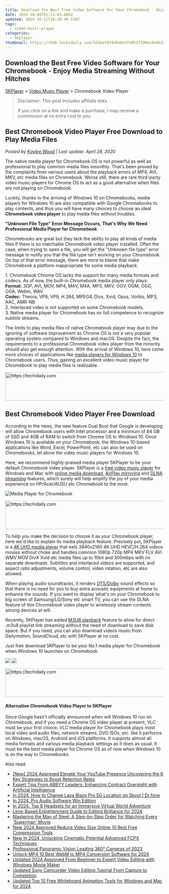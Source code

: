 ```yaml
---
title: Download the Best Free Video Software for Your Chromebook - Enjoy Media Streaming Without Hitches
date: 2024-10-05T01:11:03.605Z
updated: 2024-10-11T19:28:49.510Z
tags:
  - video-music-player
categories:
  - 5kplayer
thumbnail: https://thmb.techidaily.com/924eefd74e0a8e5fe853f298ec0a0b33bfecd9ce28f70a0090979c17f5a4bfa6.jpg
---
```


## Download the Best Free Video Software for Your Chromebook - Enjoy Media Streaming Without Hitches

[5KPlayer](https://tools.techidaily.com/5kplayer/products/) \> [Video Music Player](https://tools.techidaily.com/5kplayer/video-music-player/) \> Chromebook Video Player

>  Disclaimer: This post includes affiliate links
>
>  If you click on a link and make a purchase, I may receive a commission at no extra cost to you.
>

## Best Chromebook Video Player Free Download to Play Media Files

 _Posted by [Kaylee Wood](https://www.quora.com/profile/Amanda-Hu-21) | Last update: April 28, 2020_

The native media player for Chromebook OS is not powerful as well as professional to play common media files smoothly. That's been proved by the complaints from various users about the playback errors of MP4, AVI, MKV, etc media files on Chromebook. Worse still, there are rare third-party video music players for Chrome OS to act as a good alternative when files are not playing on Chromebook.

Luckily, thanks to the arriving of Windows 10 on Chromebooks, media players for Windows 10 are also compatible with Google Chromebooks to play contents, and thus you will have many choices to choose an ideal **Chromebook video player** to play media files without troubles.

**"Unknown File Type" Error Message Occurs, That's Why We Need Professional Media Player for Chromebook**

Chromebooks are great but they lack the ability to play all kinds of media files if there is no matchable Chromebook video player installed. Often the case, when trying to open a file, you will get the "Unknown file type" error message to notify you that the file type isn't working on your Chromebook. On top of that error message, there are more to blame that make Chromebook a platform inappropriate for some media playback.

1\. Chromebook Chrome OS lacks the support for many media formats and codecs. As of now, the built-in Chromebook media player only plays:  
**Format:** 3GP, AVI, MOV, MP4, M4V, M4A, MP3, MKV, OGV, OGM, OGG, OGA, Webm, WAV  
**Codec:** Theora, VP8, VP9, H.264, MPEG4, Divx, Xvid, Opus, Vorbis, MP3, AAC, AMR-NB  
 2\. Interlaced video is not supported on some Chromebook models.  
 3\. Native media player for Chromebook has no full competence to recognize subtitle streams.

The limits to play media files of native Chromebook player may due to the ignoring of software improvement as Chrome OS is not a very popular operating system compared to Windows and macOS. Despite the fact, the requirements to a professional Chromebook video player from the minority should also get enough attention. With the arrival of Windows 10, here come more choices of applications like [media players for Windows 10](https://tools.techidaily.com/5kplayer/video-music-player/) to Chromebook users. Thus, gaining an excellent video music player for Chromebook to play media files is realizable.

<!-- affiliate ads begin -->
<a href="https://appsumo.8odi.net/c/5597632/2144273/7443" target="_top" id="2144273">
  <img src="//a.impactradius-go.com/display-ad/7443-2144273" border="0" alt="https://techidaily.com" width="728" height="90"/>
</a>
<img height="0" width="0" src="https://appsumo.8odi.net/i/5597632/2144273/7443" style="position:absolute;visibility:hidden;" border="0" />
<!-- affiliate ads end -->

## Best Chromebook Video Player Free Download

According to the news, the new feature Dual Boot that Google is developing will allow Chromebook users with Intel processor and a minimum of 64 GB of SSD and 4GB of RAM to switch from Chrome OS to Windows 10\. Once Windows 10 is available on your Chromebook, the Windows 10-based applications like Word, Excel, PowerPoint, etc can also be used on Chromebooks, let alone the video music players for Windows 10.

Here, we recommend highly-praised media player 5KPlayer to be your default Chromebook video player. 5KPlayer is a [free video music player](https://tools.techidaily.com/5kplayer/video-music-player/) for Windows and Mac with [online media download](https://tools.techidaily.com/5kplayer/youtube-download/), [AirPlay mirroring](https://tools.techidaily.com/5kplayer/airplay/) and [DLNA streaming](https://tools.techidaily.com/5kplayer/dlna/) features, which surely will help amplify the joy of your media experience on HP/Acer/AUSU etc Chromebook to the most.

![Media Player for Chromebook](https://www.5kplayer.com/video-music-player/img/hevc-player-mac.jpg) 

<!-- affiliate ads begin -->
<a href="https://unicoeye.pxf.io/c/5597632/2134237/18498" target="_top" id="2134237">
  <img src="//a.impactradius-go.com/display-ad/18498-2134237" border="0" alt="https://techidaily.com" width="728" height="90"/>
</a>
<img height="0" width="0" src="https://unicoeye.pxf.io/i/5597632/2134237/18498" style="position:absolute;visibility:hidden;" border="0" />
<!-- affiliate ads end -->

To help you make the decision to choose it as your Chromebook player, here we'd like to explain its media playback feature. Precisely put, 5KPlayer is a [4K UHD media player](https://tools.techidaily.com/5kplayer/video-music-player/) that eats 3840x2160 4K UHD HEVC/H.264 videos movies without choke and handles common 1080p 720p MP4 MKV FLV AVI WMV MOV DivX Xvid etc media files up to 10bit and 300mbps with no separate downloads. Subtitles and interlaced videos are supported, and aspect ratio adjustments, volume control, video rotation, etc are also allowed.

When playing audio soundtracks, it renders [DTS/Dolby](https://tools.techidaily.com/5kplayer/video-music-player/) sound effects so that there is no need for you to buy extra acoustic equipments at home to enhance the sounds. If you want to display what's on your Chromebook to big screen of Samsung/LG/Sony etc smart TV, you can use the DLNA feature of this Chromebook video player to wirelessly stream contents among devices at will.

Recently, 5KPlayer has added [M3U8 playback](https://tools.techidaily.com/5kplayer/video-music-player/) feature to allow for direct .m3u8 playlist link streaming without the need of download to save disk space. But if you need, you can also download videos music from Dailymotion, SoundCloud, etc with 5KPlayer at no cost.

Just free download 5KPlayer to be your No.1 media player for Chromebook when Windows 10 launches on Chromebook.

[![](https://www.5kplayer.com/video-music-player/../button/freedownwhitewin.png)](https://tools.techidaily.com/5kplayer/products/) [![](https://www.5kplayer.com/video-music-player/../button/freedownbackmac.png)](https://tools.techidaily.com/5kplayer/products/) 

<!-- affiliate ads begin -->
<a href="https://electronicx.pxf.io/c/5597632/1167086/14483" target="_top" id="1167086">
  <img src="//a.impactradius-go.com/display-ad/14483-1167086" border="0" alt="https://techidaily.com" width="728" height="90"/>
</a>
<img height="0" width="0" src="https://electronicx.pxf.io/i/5597632/1167086/14483" style="position:absolute;visibility:hidden;" border="0" />
<!-- affiliate ads end -->

#### **Alternative Chromebook Video Player to 5KPlayer**

Since Google hasn't officially announced when will Windows 10 run on Chromebook, and if you need a Chrome OS video player at present, VLC must be your first choice. VLC media player for Chromebook plays most local video and audio files, network streams, DVD ISOs, etc. like it performs on Windows, macOS, Android and iOS platforms. It supports almost all media formats and various media playback settings as it does as usual. It must be the best media player for Chrome OS as of now when Windows 10 is on the way to Chromebooks.

<ins class="adsbygoogle"
     style="display:block"
     data-ad-format="autorelaxed"
     data-ad-client="ca-pub-7571918770474297"
     data-ad-slot="1223367746"></ins>

<ins class="adsbygoogle"
     style="display:block"
     data-ad-client="ca-pub-7571918770474297"
     data-ad-slot="8358498916"
     data-ad-format="auto"
     data-full-width-responsive="true"></ins>

<span class="atpl-alsoreadstyle">Also read:</span>
<div><ul>
<li><a href="https://facebook-video-share.techidaily.com/new-2024-approved-elevate-your-youtube-presence-uncovering-the-6-key-strategies-to-boost-retention-rates/"><u>[New] 2024 Approved Elevate Your YouTube Presence Uncovering the 6 Key Strategies to Boost Retention Rates</u></a></li>
<li><a href="https://some-guidance.techidaily.com/expert-tips-from-abbyy-leaders-enhancing-contract-oversight-with-artificial-intelligence/"><u>Expert Tips From ABBYY Leaders: Enhancing Contract Oversight with Artificial Intelligence</u></a></li>
<li><a href="https://location-social.techidaily.com/in-2024-how-to-change-lava-blaze-pro-5g-location-on-skout-drfone-by-drfone-virtual-android/"><u>In 2024, How to Change Lava Blaze Pro 5G Location on Skout | Dr.fone</u></a></li>
<li><a href="https://fox-http.techidaily.com/in-2024-pro-audio-software-win-edition/"><u>In 2024, Pro Audio Software Win Edition</u></a></li>
<li><a href="https://some-approaches.techidaily.com/in-2024-top-8-headsets-for-an-immersive-virtual-world-adventure/"><u>In 2024, Top 8 Headsets for an Immersive Virtual World Adventure</u></a></li>
<li><a href="https://extra-skills.techidaily.com/lens-based-enlightenment-guide-to-editing-brilliance-for-2024/"><u>Lens-Based Enlightenment Guide to Editing Brilliance for 2024</u></a></li>
<li><a href="https://technical-tips.techidaily.com/mastering-the-man-of-steel-a-step-by-step-order-for-watching-every-superman-movie/"><u>Mastering the Man of Steel: A Step-by-Step Order for Watching Every 'Superman' Movie</u></a></li>
<li><a href="https://video-ai-editor.techidaily.com/new-2024-approved-reduce-video-size-online-10-best-free-compression-tools/"><u>New 2024 Approved Reduce Video Size Online 10 Best Free Compression Tools</u></a></li>
<li><a href="https://video-ai-editor.techidaily.com/new-in-2024-unlocking-cinematic-potential-advanced-fcpx-techniques/"><u>New In 2024, Unlocking Cinematic Potential Advanced FCPX Techniques</u></a></li>
<li><a href="https://extra-lessons.techidaily.com/professional-panoramic-vision-leading-360-cameras-of-2023/"><u>Professional Panoramic Vision Leading 360° Cameras of 2023</u></a></li>
<li><a href="https://video-ai-editor.techidaily.com/unlock-mp4-10-best-webm-to-mp4-conversion-software-for-2024/"><u>Unlock MP4 10 Best WebM to MP4 Conversion Software for 2024</u></a></li>
<li><a href="https://video-ai-editor.techidaily.com/updated-2024-approved-from-beginner-to-expert-video-editing-with-windows-movie-maker/"><u>Updated 2024 Approved From Beginner to Expert Video Editing with Windows Movie Maker</u></a></li>
<li><a href="https://video-ai-editor.techidaily.com/updated-sony-camcorder-video-editing-tutorial-from-capture-to-completion/"><u>Updated Sony Camcorder Video Editing Tutorial From Capture to Completion</u></a></li>
<li><a href="https://video-ai-editor.techidaily.com/updated-top-10-free-whiteboard-animation-tools-for-windows-and-mac-for-2024/"><u>Updated Top 10 Free Whiteboard Animation Tools for Windows and Mac for 2024</u></a></li>
</ul></div>

